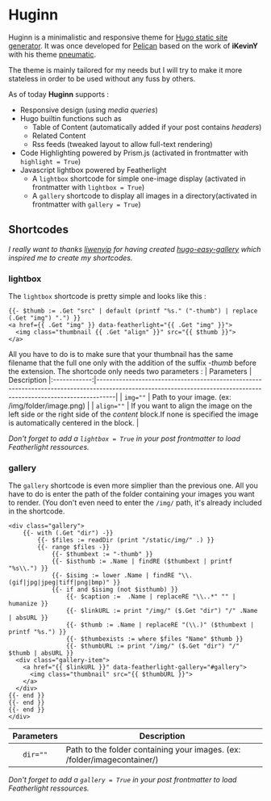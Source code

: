 # Huginn

Huginn is a minimalistic and responsive theme for [Hugo static site generator](https://gohugo.io). It was once developed for [Pelican](https://getpelican.com) based on the work of **iKevinY** with his theme [pneumatic](https://github.com/iKevinY/pneumatic).

The theme is mainly tailored for my needs but I will try to make it more stateless in order to be used without any fuss by others.

As of today **Huginn** supports :

  - Responsive design (using *media queries*)
  - Hugo builtin functions such as
    - Table of Content (automatically added if your post contains *headers*)
    - Related Content
    - Rss feeds (tweaked layout to allow full-text rendering)
  - Code Highlighting powered by Prism.js (activated in frontmatter with `highlight = True`)
  - Javascript lightbox powered by Featherlight
    - A `lightbox` shortcode for simple one-image display (activated in frontmatter with `lightbox = True`)
    - A `gallery` shortcode to display all images in a directory(activated in frontmatter with `gallery = True`)
    

## Shortcodes

*I really want to thanks [liwenyip](https://www.liwen.id.au) for having created [hugo-easy-gallery](https://github.com/liwenyip/hugo-easy-gallery) which inspired me to create my shortcodes.*

### lightbox
The `lightbox` shortcode is pretty simple and looks like this :
```
{{- $thumb := .Get "src" | default (printf "%s." ("-thumb") | replace (.Get "img") ".") }}
<a href={{ .Get "img" }} data-featherlight="{{ .Get "img" }}">
  <img class="thumbnail {{ .Get "align" }}" src="{{ $thumb }}">
</a>
```

All you have to do is to make sure that your thumbnail has the same filename that the full one only with the addition of the suffix *-thumb* before the extension.
The shortcode only needs two parameters :
|  Parameters  |  Description
|:------------:|------------------------------------------------------------------------------------------------------------------------------------------------------------------|
|  `img=""`    |  Path to your image. (ex: /img/folder/image.png)                                                                                                                 |
|  `align=""`  |  If you want to align the image on the left side or the right side of the *content* block.If none is specified the image is automatically centered in the block. |

*Don't forget to add a `lightbox = True` in your post frontmatter to load Featherlight ressources.*

### gallery
The `gallery` shortcode is even more simplier than the previous one. All you have to do is enter the path of the folder containing your images you want to render. (You don't even need to enter the `/img/` path, it's already included in the shortcode.

```
<div class="gallery">
	{{- with (.Get "dir") -}}
		{{- $files := readDir (print "/static/img/" .) }}
		{{- range $files -}}
			{{- $thumbext := "-thumb" }}
			{{- $isthumb := .Name | findRE ($thumbext | printf "%s\\.") }}
			{{- $isimg := lower .Name | findRE "\\.(gif|jpg|jpeg|tiff|png|bmp)" }}
			{{- if and $isimg (not $isthumb) }}
				{{- $caption :=  .Name | replaceRE "\\..*" "" | humanize }}
				{{- $linkURL := print "/img/" ($.Get "dir") "/" .Name | absURL }}
				{{- $thumb := .Name | replaceRE "(\\.)" ($thumbext | printf "%s.") }}
				{{- $thumbexists := where $files "Name" $thumb }}
				{{- $thumbURL := print "/img/" ($.Get "dir") "/" $thumb | absURL }}
  <div class="gallery-item">
    <a href="{{ $linkURL }}" data-featherlight-gallery="#gallery">
      <img class="thumbnail" src="{{ $thumbURL }}">
    </a>
  </div>
{{- end }}
{{- end }}
{{- end }}
</div>
```

|  Parameters  |  Description
|:------------:|----------------------------------------------------------------------------|
|  `dir=""`    |  Path to the folder containing your images. (ex: /folder/imagecontainer/)  |

*Don't forget to add a `gallery = True` in your post frontmatter to load Featherlight ressources.*

